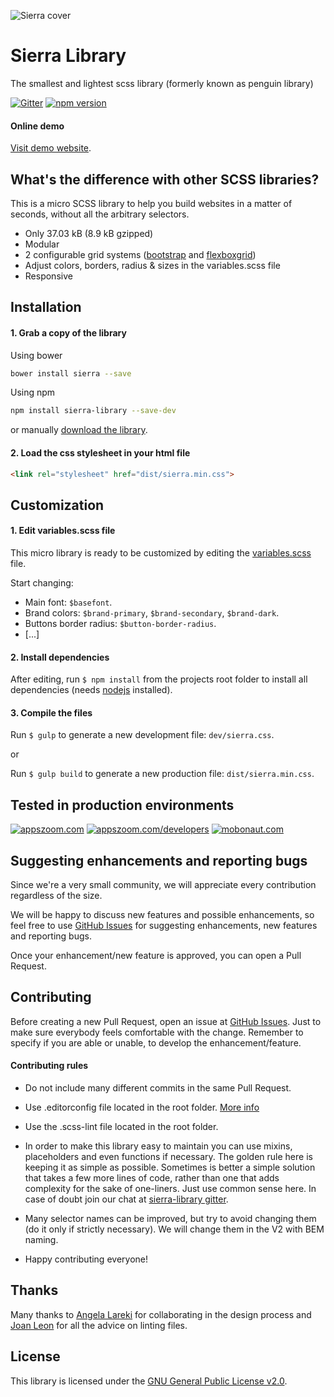 ![Sierra cover](http://sierra-library.github.io/img/github/github-cover.png)

Sierra Library
========================================

The smallest and lightest scss library (formerly known as penguin library)

[![Gitter](https://badges.gitter.im/Join%20Chat.svg)](https://gitter.im/sierra-library/sierra?utm_source=badge&utm_medium=badge&utm_campaign=pr-badge) [![npm version](https://badge.fury.io/js/sierra-library.svg)](https://badge.fury.io/js/sierra-library)

#### Online demo

[Visit demo website](http://sierra-library.github.io/).


What's the difference with other SCSS libraries?
-----------

This is a micro SCSS library to help you build websites in a matter of seconds, without all the arbitrary selectors.

* Only 37.03 kB (8.9 kB gzipped)
* Modular
* 2 configurable grid systems ([bootstrap](http://getbootstrap.com/) and [flexboxgrid](http://flexboxgrid.com/))
* Adjust colors, borders, radius & sizes in the variables.scss file
* Responsive

Installation
-----------

#### 1. Grab a copy of the library

Using bower

```bash
bower install sierra --save
```


Using npm

```bash
npm install sierra-library --save-dev
```

or manually [download the library](https://github.com/sierra-library/sierra/archive/master.zip).

#### 2. Load the css stylesheet in your html file

```html
<link rel="stylesheet" href="dist/sierra.min.css">
```


Customization
-----------
#### 1. Edit variables.scss file
This micro library is ready to be customized by editing the [variables.scss](https://github.com/sierra-library/sierra/blob/master/src/_variables.scss) file.

Start changing:

- Main font: `$basefont`.
- Brand colors: `$brand-primary`,  `$brand-secondary`, `$brand-dark`.
- Buttons border radius: `$button-border-radius`.
- [...]

#### 2. Install dependencies
After editing, run `$ npm install` from the projects root folder to install all dependencies (needs [nodejs](https://nodejs.org/) installed).

#### 3. Compile the files
Run `$ gulp` to generate a new development file:  `dev/sierra.css`.

or

Run `$ gulp build` to generate a new production file:  `dist/sierra.min.css`.

Tested in production environments
-----------

[![appszoom.com][1]][2] [![appszoom.com/developers][3]][4] [![mobonaut.com][5]][6]

[1]: http://sierra-library.github.io/img/github/logo-appszoom-s.png
[2]: http://www.appszoom.com

[3]: http://sierra-library.github.io/img/github/logo-appszoom-developers-s.png
[4]: http://www.appszoom.com/developers

[5]: http://sierra-library.github.io/img/github/logo-mobonaut-s.png
[6]: http://www.mobonaut.com

Suggesting enhancements and reporting bugs
-----------
Since we're a very small community, we will appreciate every contribution   regardless of the size.

We will be happy to discuss new features and possible enhancements, so feel free to use [GitHub Issues](https://github.com/Sierra-Library/sierra/issues) for suggesting enhancements, new features and reporting bugs.

Once your enhancement/new feature is approved, you can open a Pull Request.

Contributing
-----------
Before creating a new Pull Request, open an issue at [GitHub Issues](https://github.com/Sierra-Library/sierra/issues). Just to make sure everybody feels comfortable with the change.
Remember to specify if you are able or unable, to develop the enhancement/feature.


#### Contributing rules
- Do not include many different commits in the same Pull Request.
- Use .editorconfig file located in the root folder. [More info](http://editorconfig.org/)
- Use the .scss-lint file located in the root folder.
- In order to make this library easy to maintain you can use mixins, placeholders and even functions if necessary. The golden rule here is keeping it as simple as possible. Sometimes is better a simple solution that takes a few more lines of code, rather than one that adds complexity for the sake of one-liners. Just use common sense here. In case of doubt join our chat at [sierra-library gitter](https://gitter.im/sierra-library/sierra).
- Many selector names can be improved, but try to avoid changing them (do it only if strictly necessary). We will change them in the V2 with BEM naming.


- Happy contributing everyone!

Thanks
-----------
Many thanks to [Angela Lareki](http://larekidesign.squarespace.com/) for collaborating in the design process and [Joan Leon](https://twitter.com/nucliweb) for all the advice on linting files.

License
-----------

This library is licensed under the [GNU General Public License v2.0](https://github.com/sierra-library/sierra/blob/master/LICENSE.md).
